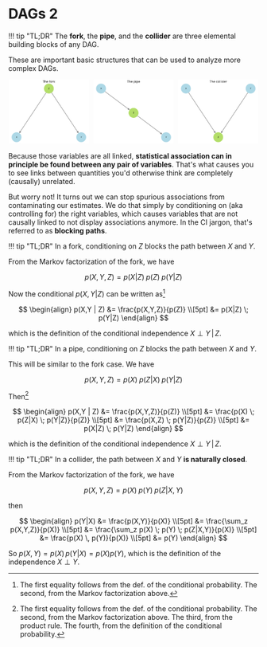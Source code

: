 # **DAGs 2**

!!! tip "TL;DR"
    The <strong>fork</strong>, the <strong>pipe</strong>, and the <strong>collider</strong> are three elemental building blocks of any DAG.

These are important basic structures that can be used to analyze more complex DAGs.

<div style="text-align:center;">
  <img src="../imgs/confounders4.png" alt="Fork" width="32%" style="display:inline-block; margin-right:1%;" />
  <img src="../imgs/confounders5.png" alt="Pipe" width="32%" style="display:inline-block; margin-right:1%;" />
  <img src="../imgs/confounders6.png" alt="Collider" width="32%" style="display:inline-block;" />
</div>

Because those variables are all linked, **statistical association can in principle be found between any pair of variables**. That's what causes you to see links between quantities you'd otherwise think are completely (causally) unrelated. 

But worry not! It turns out we can stop spurious associations from contaminating our estimates. We do that simply by conditioning on (aka controlling for) the right variables, which causes variables that are not causally linked to not display associations anymore. In the CI jargon, that's referred to as **blocking paths**.

!!! tip "TL;DR"
    In a fork, conditioning on $Z$ blocks the path between $X$ and $Y$.

From the Markov factorization of the fork, we have

$$p(X,Y,Z) = p(X|Z) \; p(Z) \; p(Y|Z)$$

Now the conditional $p(X,Y | Z)$ can be written as[^1]

$$
\begin{align}
p(X,Y | Z) &= \frac{p(X,Y,Z)}{p(Z)} \\[5pt]
&= p(X|Z) \; p(Y|Z)
\end{align}
$$

which is the definition of the conditional independence $X \perp Y  \, | \, Z$.

!!! tip "TL;DR"
    In a pipe, conditioning on $Z$ blocks the path between $X$ and $Y$.

This will be similar to the fork case. We have

$$p(X,Y,Z) = p(X) \; p(Z|X) \; p(Y|Z)$$

Then[^2]

$$
\begin{align}
p(X,Y | Z) &= \frac{p(X,Y,Z)}{p(Z)} \\[5pt]
&= \frac{p(X) \; p(Z|X) \; p(Y|Z)}{p(Z)} \\[5pt]
&= \frac{p(X,Z) \; p(Y|Z)}{p(Z)} \\[5pt]
&= p(X|Z) \; p(Y|Z)
\end{align}
$$

which is the definition of the conditional independence $X \perp Y  \, | \, Z$.

!!! tip "TL;DR"
    In a collider, the path between $X$ and $Y$ **is naturally closed**.

From the Markov factorization of the fork, we have

$$p(X,Y,Z) = p(X) \; p(Y) \; p(Z|X,Y)$$

then

$$
\begin{align}
p(Y|X) &= \frac{p(X,Y)}{p(X)} \\[5pt]
&= \frac{\sum_z p(X,Y,Z)}{p(X)} \\[5pt]
&= \frac{\sum_z p(X) \; p(Y) \; p(Z|X,Y)}{p(X)} \\[5pt]
&= \frac{p(X) \, p(Y)}{p(X)} \\[5pt]
&= p(Y)
\end{align}
$$

So $p(X,Y) = p(X) \, p(Y|X) = p(X) p (Y)$, which is the definition of the independence $X \perp Y$.

[^1]: The first equality follows from the def. of the conditional probability. The second, from the Markov factorization above.
[^2]: The first equality follows from the def. of the conditional probability. The second, from the Markov factorization above. The third, from the product rule. The fourth, from the definition of the conditional probability.
